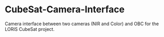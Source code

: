 # CubeSat-Camera-Interface
Camera interface between two cameras (NIR and Color) and OBC for the LORIS CubeSat project.
